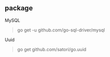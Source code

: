 ## package

 MySQL
 
> go get -u github.com/go-sql-driver/mysql

Uuid

> go get github.com/satori/go.uuid
